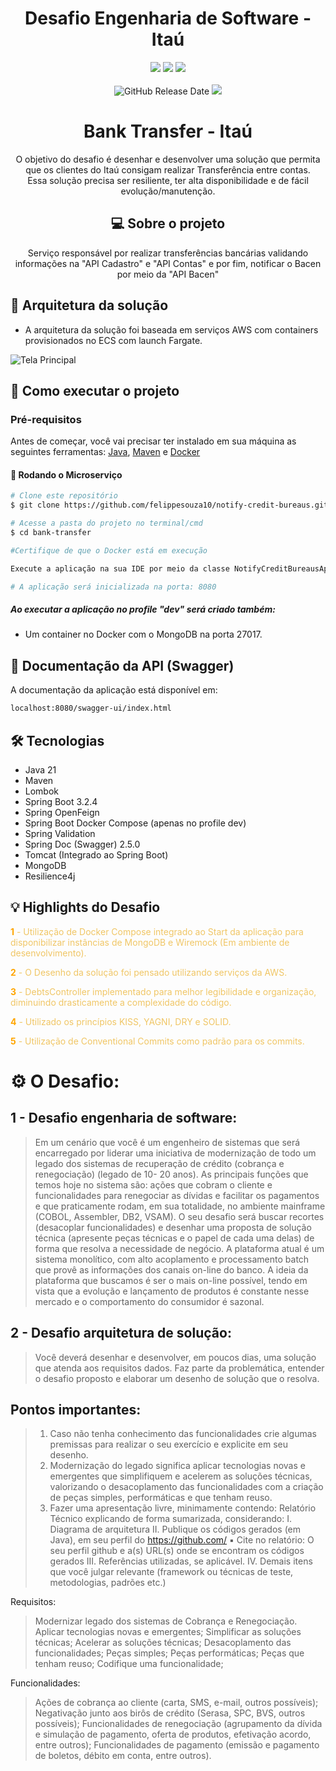 <div align="center">

# Desafio Engenharia de Software - Itaú

![](https://img.shields.io/badge/Autor-Felippe%20Souza-brightgreen)
![](https://img.shields.io/badge/Language-Java-brightgreen)
![](https://img.shields.io/badge/Framework-Spring%20Boot-brightgreen)
<br><br>
![GitHub Release Date](https://img.shields.io/badge/Release%20Date-Março%202025-yellowgreen)
![](https://img.shields.io/badge/Status-Desenvolvido-brightgreen)

</div>

<div align="center">

# Bank Transfer - Itaú
O objetivo do desafio é desenhar e desenvolver uma solução que permita que os clientes do Itaú consigam realizar Transferência entre contas.
<br>Essa solução precisa ser resiliente, ter alta disponibilidade e de fácil evolução/manutenção.

## 💻 Sobre o projeto

Serviço responsável por realizar transferências bancárias validando informações na "API Cadastro" e "API Contas" e por
fim, notificar o Bacen por meio da "API Bacen"

</div>

## 💫 Arquitetura da solução
- A arquitetura da solução foi baseada em serviços AWS com containers provisionados no ECS com launch Fargate.

<img src="\notify-credit-bureaus\desafio_itau.png" alt="Tela Principal">
<br>

## 🚀 Como executar o projeto

### Pré-requisitos

Antes de começar, você vai precisar ter instalado em sua máquina as seguintes ferramentas:
[Java](https://www.oracle.com/java/technologies/javase/jdk17-archive-downloads.html), [Maven](https://maven.apache.org/download.cgi) e [Docker](https://www.docker.com/products/docker-desktop/)

#### 🎲 Rodando o Microserviço
```bash
# Clone este repositório
$ git clone https://github.com/felippesouza10/notify-credit-bureaus.git

# Acesse a pasta do projeto no terminal/cmd
$ cd bank-transfer

#Certifique de que o Docker está em execução

Execute a aplicação na sua IDE por meio da classe NotifyCreditBureausApplication.

# A aplicação será inicializada na porta: 8080 
```

##### Ao executar a aplicação no profile "dev" será criado também:
- Um container no Docker com o MongoDB na porta 27017.



## 📄 Documentação da API (Swagger)

A documentação da aplicação está disponível em:

```bash
localhost:8080/swagger-ui/index.html
```

## 🛠 Tecnologias

- Java 21
- Maven
- Lombok
- Spring Boot 3.2.4
- Spring OpenFeign
- Spring Boot Docker Compose (apenas no profile dev)
- Spring Validation
- Spring Doc (Swagger) 2.5.0
- Tomcat (Integrado ao Spring Boot)
- MongoDB
- Resilience4j

## 💡 Highlights do Desafio

<span style="color:orange"><strong>1</strong></span><span style="color:#f0c665"> - Utilização de Docker Compose integrado
ao Start da aplicação para disponibilizar instâncias de MongoDB e Wiremock
(Em ambiente de desenvolvimento).</span>

<span style="color:orange"><strong>2</strong></span><span style="color:#f0c665"> - O Desenho da solução foi pensado
utilizando serviços da AWS.</span>

<span style="color:orange"><strong>3</strong></span><span style="color:#f0c665"> - DebtsController implementado para
melhor legibilidade e organização, diminuindo drasticamente a complexidade do código.</span>

<span style="color:orange"><strong>4</strong></span><span style="color:#f0c665"> - Utilizado os princípios KISS, YAGNI,
DRY e SOLID.</span>

<span style="color:orange"><strong>5</strong></span><span style="color:#f0c665"> - Utilização de Conventional Commits
como padrão para os commits.</span>

# ⚙️ O Desafio:

## 1 - Desafio engenharia de software:

> Em um cenário que você é um engenheiro de sistemas que será encarregado por liderar uma iniciativa de
modernização de todo um legado dos sistemas de recuperação de crédito (cobrança e renegociação) (legado de 10-
20 anos).
As principais funções que temos hoje no sistema são: ações que cobram o cliente e funcionalidades para renegociar
as dívidas e facilitar os pagamentos e que praticamente rodam, em sua totalidade, no ambiente mainframe (COBOL,
Assembler, DB2, VSAM). O seu desafio será buscar recortes (desacoplar funcionalidades) e desenhar uma proposta
de solução técnica (apresente peças técnicas e o papel de cada uma delas) de forma que resolva a necessidade de
negócio.
A plataforma atual é um sistema monolítico, com alto acoplamento e processamento batch que provê as informações
dos canais on-line do banco.
A ideia da plataforma que buscamos é ser o mais on-line possível, tendo em vista que a evolução e lançamento de
produtos é constante nesse mercado e o comportamento do consumidor é sazonal.

## 2 - Desafio arquitetura de solução:
> Você deverá desenhar e desenvolver, em poucos dias, uma solução que atenda aos requisitos dados.
Faz parte da problemática, entender o desafio proposto e elaborar um desenho de solução que o resolva.

## Pontos importantes:
>1. Caso não tenha conhecimento das funcionalidades crie algumas premissas para realizar o seu exercício e explicite
   em seu desenho.
>2. Modernização do legado significa aplicar tecnologias novas e emergentes que simplifiquem e acelerem as soluções
   técnicas, valorizando o desacoplamento das funcionalidades com a criação de peças simples, performáticas e que
   tenham reuso.
>3. Fazer uma apresentação livre, minimamente contendo:
   Relatório Técnico explicando de forma sumarizada, considerando:
   I. Diagrama de arquitetura
   II. Publique os códigos gerados (em Java), em seu perfil do https://github.com/
   ▪ Cite no relatório: O seu perfil github e a(s) URL(s) onde se encontram os códigos gerados
   III. Referências utilizadas, se aplicável.
   IV. Demais itens que você julgar relevante (framework ou técnicas de teste, metodologias, padrões etc.)

Requisitos:
> Modernizar legado dos sistemas de Cobrança e Renegociação.
> Aplicar tecnologias novas e emergentes;
> Simplificar as soluções técnicas;
> Acelerar as soluções técnicas;
> Desacoplamento das funcionalidades;
> Peças simples;
> Peças performáticas;
> Peças que tenham reuso;
> Codifique uma funcionalidade;

Funcionalidades:
> Ações de cobrança ao cliente (carta, SMS, e-mail, outros possíveis);
> Negativação junto aos birôs de crédito (Serasa, SPC, BVS, outros possíveis);
> Funcionalidades de renegociação (agrupamento da dívida e simulação de pagamento, oferta de produtos,
efetivação acordo, entre outros);
> Funcionalidades de pagamento (emissão e pagamento de boletos, débito em conta, entre outros).
